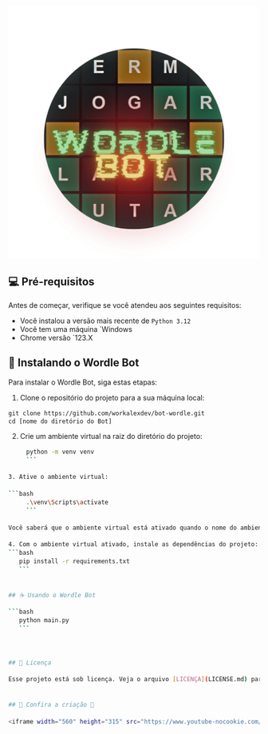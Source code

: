 

<img src="res/wordle.png" alt="Wordle">


## 💻 Pré-requisitos

Antes de começar, verifique se você atendeu aos seguintes requisitos:

- Você instalou a versão mais recente de `Python 3.12`
- Você tem uma máquina `Windows
- Chrome versão `123.X


## 🚀 Instalando o Wordle Bot

Para instalar o Wordle Bot, siga estas etapas:

1. Clone o repositório do projeto para a sua máquina local:

```
git clone https://github.com/workalexdev/bot-wordle.git
cd [nome do diretório do Bot]
```

2. Crie um ambiente virtual na raiz do diretório do projeto:

 ```bash
      python -m venv venv
      ```

3. Ative o ambiente virtual:

```bash
      .\venv\Scripts\activate
      ```

Você saberá que o ambiente virtual está ativado quando o nome do ambiente aparecer no prompt do terminal.

4. Com o ambiente virtual ativado, instale as dependências do projeto:
 ```bash
    pip install -r requirements.txt
    ```


## ☕ Usando o Wordle Bot

```bash
	python main.py
	```



## 📝 Licença

Esse projeto está sob licença. Veja o arquivo [LICENÇA](LICENSE.md) para mais detalhes.


## 🔽 Confira a criação 🔽

<iframe width="560" height="315" src="https://www.youtube-nocookie.com/embed/fZbp3FVUJLw?si=yqttz_ONJszN68Dv" title="YouTube video player" frameborder="0" allow="accelerometer; autoplay; clipboard-write; encrypted-media; gyroscope; picture-in-picture; web-share" referrerpolicy="strict-origin-when-cross-origin" allowfullscreen></iframe>